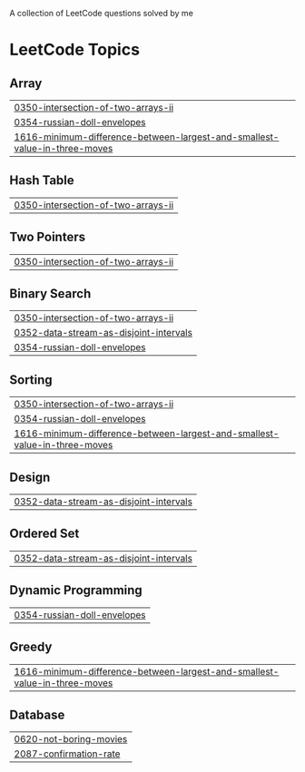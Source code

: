 A collection of LeetCode questions solved by me

<!---LeetCode Topics Start-->
# LeetCode Topics
## Array
|  |
| ------- |
| [0350-intersection-of-two-arrays-ii](https://github.com/Likheet/Leetcode-problems/tree/master/0350-intersection-of-two-arrays-ii) |
| [0354-russian-doll-envelopes](https://github.com/Likheet/Leetcode-problems/tree/master/0354-russian-doll-envelopes) |
| [1616-minimum-difference-between-largest-and-smallest-value-in-three-moves](https://github.com/Likheet/Leetcode-problems/tree/master/1616-minimum-difference-between-largest-and-smallest-value-in-three-moves) |
## Hash Table
|  |
| ------- |
| [0350-intersection-of-two-arrays-ii](https://github.com/Likheet/Leetcode-problems/tree/master/0350-intersection-of-two-arrays-ii) |
## Two Pointers
|  |
| ------- |
| [0350-intersection-of-two-arrays-ii](https://github.com/Likheet/Leetcode-problems/tree/master/0350-intersection-of-two-arrays-ii) |
## Binary Search
|  |
| ------- |
| [0350-intersection-of-two-arrays-ii](https://github.com/Likheet/Leetcode-problems/tree/master/0350-intersection-of-two-arrays-ii) |
| [0352-data-stream-as-disjoint-intervals](https://github.com/Likheet/Leetcode-problems/tree/master/0352-data-stream-as-disjoint-intervals) |
| [0354-russian-doll-envelopes](https://github.com/Likheet/Leetcode-problems/tree/master/0354-russian-doll-envelopes) |
## Sorting
|  |
| ------- |
| [0350-intersection-of-two-arrays-ii](https://github.com/Likheet/Leetcode-problems/tree/master/0350-intersection-of-two-arrays-ii) |
| [0354-russian-doll-envelopes](https://github.com/Likheet/Leetcode-problems/tree/master/0354-russian-doll-envelopes) |
| [1616-minimum-difference-between-largest-and-smallest-value-in-three-moves](https://github.com/Likheet/Leetcode-problems/tree/master/1616-minimum-difference-between-largest-and-smallest-value-in-three-moves) |
## Design
|  |
| ------- |
| [0352-data-stream-as-disjoint-intervals](https://github.com/Likheet/Leetcode-problems/tree/master/0352-data-stream-as-disjoint-intervals) |
## Ordered Set
|  |
| ------- |
| [0352-data-stream-as-disjoint-intervals](https://github.com/Likheet/Leetcode-problems/tree/master/0352-data-stream-as-disjoint-intervals) |
## Dynamic Programming
|  |
| ------- |
| [0354-russian-doll-envelopes](https://github.com/Likheet/Leetcode-problems/tree/master/0354-russian-doll-envelopes) |
## Greedy
|  |
| ------- |
| [1616-minimum-difference-between-largest-and-smallest-value-in-three-moves](https://github.com/Likheet/Leetcode-problems/tree/master/1616-minimum-difference-between-largest-and-smallest-value-in-three-moves) |
## Database
|  |
| ------- |
| [0620-not-boring-movies](https://github.com/Likheet/Leetcode-problems/tree/master/0620-not-boring-movies) |
| [2087-confirmation-rate](https://github.com/Likheet/Leetcode-problems/tree/master/2087-confirmation-rate) |
<!---LeetCode Topics End-->